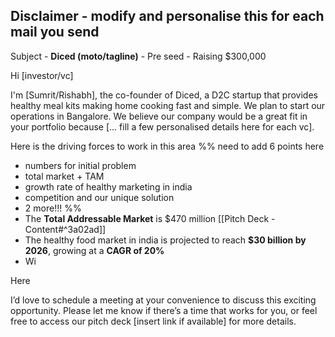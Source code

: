 ## Disclaimer - modify and personalise this for each mail you send

Subject - **Diced (moto/tagline)** - Pre seed - Raising $300,000

Hi [investor/vc]

I'm [Sumrit/Rishabh], the co-founder of Diced, a D2C startup that provides healthy meal kits making home cooking fast and simple. We plan to start our operations in Bangalore. We believe our company would be a great fit in your portfolio because [... fill a few personalised details here for each vc].

Here is the driving forces to work in this area
%% need to add 6 points here
- numbers for initial problem
- total market + TAM 
- growth rate of healthy marketing in india
- competition and our unique solution
- 2 more!!!
%%
- The **Total Addressable Market** is $470 million [[Pitch Deck - Content#^3a02ad]]
- The healthy food market in india is projected to reach **$30 billion by 2026**, growing at a **CAGR of 20%** 
- Wi

Here

I’d love to schedule a meeting at your convenience to discuss this exciting opportunity. Please let me know if there’s a time that works for you, or feel free to access our pitch deck [insert link if available] for more details.
